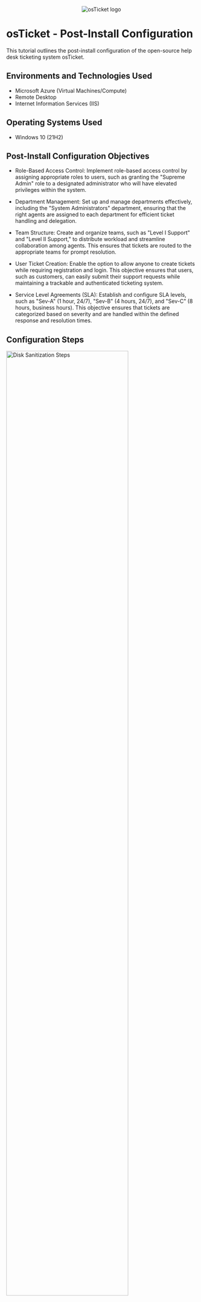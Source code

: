 <p align="center">
<img src="https://i.imgur.com/Clzj7Xs.png" alt="osTicket logo"/>
</p>

<h1>osTicket - Post-Install Configuration</h1>
This tutorial outlines the post-install configuration of the open-source help desk ticketing system osTicket.<br />




<h2>Environments and Technologies Used</h2>

- Microsoft Azure (Virtual Machines/Compute)
- Remote Desktop
- Internet Information Services (IIS)

<h2>Operating Systems Used </h2>

- Windows 10</b> (21H2)

<h2>Post-Install Configuration Objectives</h2>

- Role-Based Access Control: Implement role-based access control by assigning appropriate roles to users, such as granting the "Supreme Admin" role to a designated administrator who will have elevated privileges within the system.
  
- Department Management: Set up and manage departments effectively, including the "System Administrators" department, ensuring that the right agents are assigned to each department for efficient ticket handling and delegation.
  
- Team Structure: Create and organize teams, such as "Level I Support" and "Level II Support," to distribute workload and streamline collaboration among agents. This ensures that tickets are routed to the appropriate teams for prompt resolution.
  
- User Ticket Creation: Enable the option to allow anyone to create tickets while requiring registration and login. This objective ensures that users, such as customers, can easily submit their support requests while maintaining a trackable and authenticated ticketing system.


- Service Level Agreements (SLA): Establish and configure SLA levels, such as "Sev-A" (1 hour, 24/7), "Sev-B" (4 hours, 24/7), and "Sev-C" (8 hours, business hours). This objective ensures that tickets are categorized based on severity and are handled within the defined response and resolution times.

<h2>Configuration Steps</h2>

<p>
<img src="https://imgur.com/xbXio15.png" height="80%" width="80%" alt="Disk Sanitization Steps"/>
</p>
<p>
Section 1: Configure Roles and Departments

Configure Roles:

Access Admin Panel -> Agents -> Roles.
Create a role named "Supreme Admin."
Configure Departments:

Access Admin Panel -> Agents -> Departments.
Create a department named "System Administrators.".</p>
<br />

<p>
<img src="https://imgur.com/fMgu76z.png" height="80%" width="80%" alt="Disk Sanitization Steps"/>
</p>
<p>
Section 2: Configure Teams and User Settings

Configure Teams:

Access Admin Panel -> Agents -> Teams.
Create two teams: "Level I Support" and "Level II Support."
Allow anyone to create tickets:

Access Admin Panel -> Settings -> User Settings.
Enable the option "Registration Required: Require registration and login to create tickets."</p>
<br />

<p>
<img src="https://i.imgur.com/DJmEXEB.png" height="80%" width="80%" alt="Disk Sanitization Steps"/>
</p>
<p>
Section 3: Configure Agents, Users, SLA, and Help Topics

Configure Agents (workers):

Access Admin Panel -> Agents -> Add New.
Add agents named "Jane" and "John."
Configure Users (customers):

Access Agent Panel -> Users -> Add New.
Add users named "Karen" and "Ken."
Configure SLA:

Access Admin Panel -> Manage -> SLA.
Create three SLA levels: "Sev-A" (1 hour, 24/7), "Sev-B" (4 hours, 24/7), and "Sev-C" (8 hours, business hours).
Configure Help Topics:

Access Admin Panel -> Manage -> Help Topics.
Create help topics for various issues, such as "Business Critical Outage," "Personal Computer Issues," "Equipment Request," and "Password Reset."</p>
<br />
